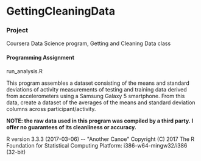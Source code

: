 # GettingCleaningData

### Project
Coursera Data Science program, Getting and Cleaning Data class

#### Programming Assignment
run_analysis.R

This program assembles a dataset consisting of the means and standard deviations of activity measurements of testing and training data derived from accelerometers using a Samsung Galaxy 5 smartphone. From this data, create a dataset of the averages of the means and standard deviation columns across participant/activity.

**NOTE: the raw data used in this program was compiled by a third party. I offer no guarantees of its cleanliness or accuracy.**

R version 3.3.3 (2017-03-06) -- "Another Canoe"
Copyright (C) 2017 The R Foundation for Statistical Computing
Platform: i386-w64-mingw32/i386 (32-bit)
